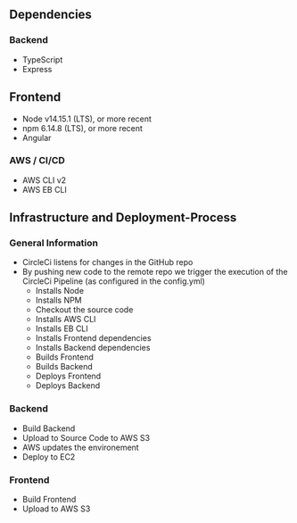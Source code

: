 ## Dependencies

### Backend
- TypeScript
- Express

## Frontend
- Node v14.15.1 (LTS), or more recent
- npm 6.14.8 (LTS), or more recent
- Angular

### AWS / CI/CD
- AWS CLI v2
- AWS EB CLI

## Infrastructure and Deployment-Process
### General Information
- CircleCi listens for changes in the GitHub repo
- By pushing new code to the remote repo we trigger the execution of the CircleCi Pipeline (as configured in the config.yml)
    - Installs Node
    - Installs NPM
    - Checkout the source code
    - Installs AWS CLI
    - Installs EB CLI
    - Installs Frontend dependencies
    - Installs Backend dependencies
    - Builds Frontend  
    - Builds Backend
    - Deploys Frontend
    - Deploys Backend

### Backend
- Build Backend
- Upload to Source Code to AWS S3
- AWS updates the environement
- Deploy to EC2

### Frontend
- Build Frontend
- Upload to AWS S3




